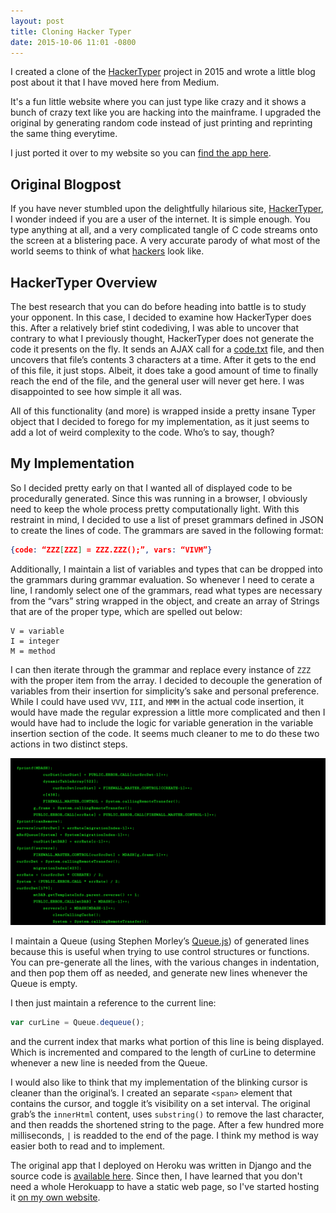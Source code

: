 ```yaml
---
layout: post
title: Cloning Hacker Typer
date: 2015-10-06 11:01 -0800
---
```


I created a clone of the [HackerTyper](http://hackertyper.com/) project in 2015 and wrote a little blog post about it that I have moved here from Medium.

It's a fun little website where you can just type like crazy and it shows a bunch of crazy text like you are hacking into the mainframe. I upgraded the original by generating random code instead of just printing and reprinting the same thing everytime.

I just ported it over to my website so you can [find the app here](/hacker_typer).

## Original Blogpost
If you have never stumbled upon the delightfully hilarious site, [HackerTyper](http://hackertyper.com/), I wonder indeed if you are a user of the internet. It is simple enough. You type anything at all, and a very complicated tangle of C code streams onto the screen at a blistering pace. A very accurate parody of what most of the world seems to think of what [hackers](https://imgur.com/f7rJAZ7) look like.

## HackerTyper Overview
The best research that you can do before heading into battle is to study your opponent. In this case, I decided to examine how HackerTyper does this. After a relatively brief stint codediving, I was able to uncover that contrary to what I previously thought, HackerTyper does not generate the code it presents on the fly. It sends an AJAX call for a [code.txt](http://hackertyper.com/code.txt) file, and then uncovers that file’s contents 3 characters at a time. After it gets to the end of this file, it just stops. Albeit, it does take a good amount of time to finally reach the end of the file, and the general user will never get here. I was disappointed to see how simple it all was.

All of this functionality (and more) is wrapped inside a pretty insane Typer object that I decided to forego for my implementation, as it just seems to add a lot of weird complexity to the code. Who’s to say, though?

## My Implementation 
So I decided pretty early on that I wanted all of displayed code to be procedurally generated. Since this was running in a browser, I obviously need to keep the whole process pretty computationally light. With this restraint in mind, I decided to use a list of preset grammars defined in JSON to create the lines of code. The grammars are saved in the following format:

```json
{code: “ZZZ[ZZZ] = ZZZ.ZZZ();”, vars: “VIVM”}
```

Additionally, I maintain a list of variables and types that can be dropped into the grammars during grammar evaluation. So whenever I need to cerate a line, I randomly select one of the grammars, read what types are necessary from the “vars” string wrapped in the object, and create an array of Strings that are of the proper type, which are spelled out below:

```
V = variable
I = integer
M = method
```

I can then iterate through the grammar and replace every instance of `ZZZ` with the proper item from the array. I decided to decouple the generation of variables from their insertion for simplicity’s sake and personal preference. While I could have used `VVV`, `III`, and `MMM` in the actual code insertion, it would have made the regular expression a little more complicated and then I would have had to include the logic for variable generation in the variable insertion section of the code. It seems much cleaner to me to do these two actions in two distinct steps.

![hacker-typer-ui](/assets/img/ht/ui.png 'This is what it looks like after you start typing. Note that the text will be different each time you load the page')

I maintain a Queue (using Stephen Morley’s [Queue.js](http://code.iamkate.com/javascript/queues/)) of generated lines because this is useful when trying to use control structures or functions. You can pre-generate all the lines, with the various changes in indentation, and then pop them off as needed, and generate new lines whenever the Queue is empty.

I then just maintain a reference to the current line:

```javascript
var curLine = Queue.dequeue();
```

and the current index that marks what portion of this line is being displayed. Which is incremented and compared to the length of curLine to determine whenever a new line is needed from the Queue.

I would also like to think that my implementation of the blinking cursor is cleaner than the original’s. I created an separate `<span>` element that contains the cursor, and toggle it’s visibility on a set interval. The original grab’s the `innerHtml` content, uses `substring()` to remove the last character, and then readds the shortened string to the page. After a few hundred more milliseconds, `|` is readded to the end of the page. I think my method is way easier both to read and to implement.

The original app that I deployed on Heroku was written in Django and the source code is [available here](https://github.com/TimelyToga/hackertyperclone). Since then, I have learned that you don't need a whole Herokuapp to have a static web page, so I've started hosting it [on my own website](/hacker_typer).


